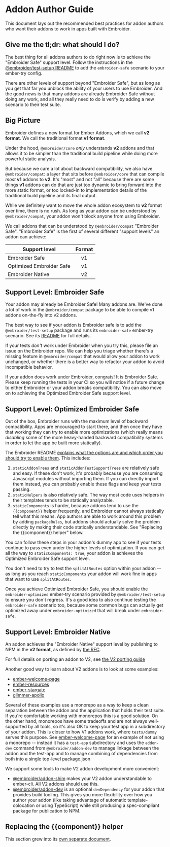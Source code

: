 # Addon Author Guide

This document lays out the recommended best practices for addon authors who want their addons to work in apps built with Embroider.

## Give me the tl;dr: what should I do?

The best thing for all addons authors to do right now is to achieve the "Embroider Safe" support level. Follow the instructions in the [@embroider/test-setup README](https://github.com/embroider-build/embroider/tree/main/packages/test-setup) to add the `embroider-safe` scenario to your ember-try config.

There are other levels of support beyond "Embroider Safe", but as long as you get that far you unblock the ability of your users to use Embroider. And the good news is that many addons are already Embroider Safe without doing any work, and all they really need to do is verify by adding a new scenario to their test suite.

## Big Picture

Embroider defines a new format for Ember Addons, which we call **v2 format**. We call the traditional format **v1 format**.

Under the hood, `@embroider/core` _only_ understands **v2** addons and that allows it to be simpler than the traditional build pipeline while doing more powerful static analysis.

But because we care a lot about backward compatibility, we also have `@embroider/compat`: a layer that sits before `@embroider/core` that can compile _most_ **v1** addons to **v2**. It's "most" and not "all" because there are some things **v1** addons can do that are just too dynamic to bring forward into the more static format, or too locked-in to implementation details of the traditional build pipeline and its final output.

While we definitely want to move the whole addon ecosystem to **v2** format over time, there is no rush. As long as your addon can be understood by `@embroider/compat`, your addon won't block anyone from using Embroider.

We call addons that can be understood by `@embroider/compat` "Embroider Safe". "Embroider Safe" is the first of several different "support levels" an addon can achieve:

| Support level            | Format |
| ------------------------ | :----: |
| Embroider Safe           |   v1   |
| Optimized Embroider Safe |   v1   |
| Embroider Native         |   v2   |

## Support Level: Embroider Safe

Your addon may already be Embroider Safe! Many addons are. We've done a lot of work in the `@embroider/compat` package to be able to compile v1 addons on-the-fly into v2 addons.

The best way to see if your addon is Embroider safe is to add the `@embroider/test-setup` package and runs its `embroider-safe` ember-try scenario. See its [README](https://github.com/embroider-build/embroider/tree/main/packages/test-setup) for full details.

If your tests _don't_ work under Embroider when you try this, please file an issue on the Embroider repo. We can help you triage whether there's a missing feature in `@embroider/compat` that would allow your addon to work unchanged, or whether there is a better way to refactor your addon to avoid incompatible behavior.

If your addon does work under Embroider, congrats! It is Embroider Safe. Please keep running the tests in your CI so you will notice if a future change to either Embroider or your addon breaks compatibility. You can also move on to achieving the Optimized Embroider Safe support level.

## Support Level: Optimized Embroider Safe

Out of the box, Embroider runs with the maximum level of backward compatibility. Apps are encouraged to start there, and then once they have that working they can try to enable more optimizations (which really means _disabling_ some of the more heavy-handed backward compatibility systems in order to let the app be built more statically).

The Embroider README [explains what the options are and which order you should try to enable them](https://github.com/embroider-build/embroider/#options). This includes:

1. `staticAddonTrees` and `staticAddonTestSupportTrees` are relatively safe and easy. If these don't work, it's probably because you are consuming Javascript modules without importing them. If you can directly import them instead, you can probably enable these flags and keep your tests passing.
2. `staticHelpers` is also relatively safe. The way most code uses helpers in their templates tends to be statically analyzable.
3. `staticComponents` is harder, because addons tend to use the `{{component}}` helper frequently, and Embroider cannot always statically tell what this means. App authors are able to work around this problem by adding `packageRules`, but addons should actually solve the problem directly by making their code statically understandable. See "Replacing the {{component}} helper" below.

You can follow these steps in your addon's dummy app to see if your tests continue to pass even under the higher levels of optimization. If you can get all the way to `staticComponents: true`, your addon is achieves the Optimized Embroider Safe support level.

You don't need to try to test the `splitAtRoutes` option within your addon -- as long as you reach `staticComponents` your addon will work fine in apps that want to use `splitAtRoutes`.

Once you achieve Optimized Embroider Safe, you should enable the `embroider-optimized` ember-try scenario provided by `@embroider/test-setup` to ensure you don't regress. It's a good idea to also continue testing the `embroider-safe` scenario too, because some common bugs can actually get optimized away under `embroider-optimized` that will break under `embroider-safe`.

## Support Level: Embroider Native

An addon achieves the "Embroider Native" support level by publishing to NPM in the **v2 format**, as defined by [the RFC](https://github.com/emberjs/rfcs/pull/507).

For full details on porting an addon to V2, see [the V2 porting guide](./porting-addons-to-v2.md)

Another good way to learn about V2 addons is to look at some examples:

- [ember-welcome-page](https://github.com/ember-cli/ember-welcome-page)
- [ember-resources](https://github.com/NullVoxPopuli/ember-resources)
- [ember-stargate](https://github.com/kaliber5/ember-stargate)
- [glimmer-apollo](https://github.com/josemarluedke/glimmer-apollo)

Several of these examples use a monorepo as a way to keep a clean separation between the addon and the application that holds their test suite. If you're comfortable working with monorepos this is a good solution. On the other hand, monorepos have some tradeoffs and are not always well-supported by all tools, so it's also OK to keep your test app in a subdirectory of your addon. This is closer to how V1 addons work, where `tests/dummy` serves this purpose. See [ember-welcome-page](https://github.com/ember-cli/ember-welcome-page) for an example of not using a monorepo -- instead it has a `test-app` subdirectory and uses the `addon-dev` command from `@embroider/addon-dev` to manage linkage between the addon and the test-app and to manage combining of dependencies from both into a single top-level package.json

We support some tools to make V2 addon development more convenient:

- [@embroider/addon-shim](https://github.com/embroider-build/embroider/blob/main/packages/addon-shim/README.md) makes your V2 addon understandable to ember-cli. All V2 addons should use this.
- [@embroider/addon-dev](https://github.com/embroider-build/embroider/blob/main/packages/addon-dev/README.md) is an optional `devDependency` for your addon that provides build tooling. This gives you more flexibility over how you author your addon (like taking advantage of automatic template-colocation or using TypeScript) while still producing a spec-compliant package for publication to NPM.

## Replacing the {{component}} helper

This section grew into its <a href="./REPLACING-COMPONENT-HELPER.md">own separate document</a>.
